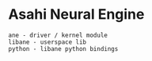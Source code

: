 

# Asahi Neural Engine

	ane - driver / kernel module
	libane - userspace lib
	python - libane python bindings
